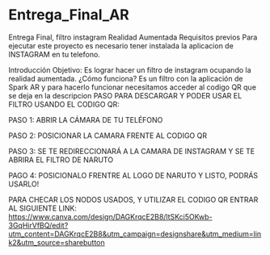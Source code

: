 # Entrega_Final_AR
Entrega Final, filtro instagram Realidad Aumentada
Requisitos previos
Para ejecutar este proyecto es necesario tener instalada la aplicacion de INSTAGRAM en tu telefono.

Introducción
Objetivo: Es lograr hacer un filtro de instagram ocupando la realidad aumentada.
¿Cómo funciona? 
Es un filtro con la aplicación de Spark AR y para hacerlo funcionar necesitamos acceder al codigo QR que se deja en la descripcion
PASO PARA DESCARGAR Y PODER USAR EL FILTRO USANDO EL CODIGO QR: 

PASO 1: ABRIR LA CÁMARA DE TU TELÉFONO

PASO 2: POSICIONAR LA CAMARA FRENTE AL CODIGO QR

PASO 3: SE TE REDIRECCIONARÁ A LA CAMARA DE INSTAGRAM Y SE TE ABRIRA EL FILTRO DE NARUTO

PAGO 4: POSICIONALO FRENTRE AL LOGO DE NARUTO Y LISTO, PODRÁS USARLO!

PARA CHECAR LOS NODOS USADOS, Y UTILIZAR EL CODIGO QR ENTRAR AL SIGUIENTE LINK: 
https://www.canva.com/design/DAGKrqcE2B8/ltSKci5OKwb-3GqHirVfBQ/edit?utm_content=DAGKrqcE2B8&utm_campaign=designshare&utm_medium=link2&utm_source=sharebutton
